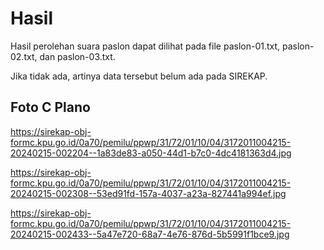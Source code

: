 # Hasil

Hasil perolehan suara paslon dapat dilihat pada file paslon-01.txt, paslon-02.txt, dan paslon-03.txt.

Jika tidak ada, artinya data tersebut belum ada pada SIREKAP.

## Foto C Plano

https://sirekap-obj-formc.kpu.go.id/0a70/pemilu/ppwp/31/72/01/10/04/3172011004215-20240215-002204--1a83de83-a050-44d1-b7c0-4dc4181363d4.jpg

https://sirekap-obj-formc.kpu.go.id/0a70/pemilu/ppwp/31/72/01/10/04/3172011004215-20240215-002308--53ed91fd-157a-4037-a23a-827441a994ef.jpg

https://sirekap-obj-formc.kpu.go.id/0a70/pemilu/ppwp/31/72/01/10/04/3172011004215-20240215-002433--5a47e720-68a7-4e76-876d-5b5991f1bce9.jpg
